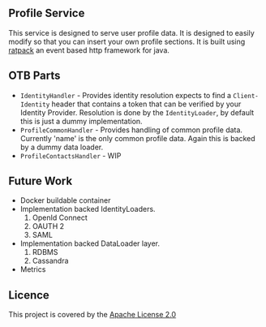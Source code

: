 Profile Service
---------------

This service is designed to serve user profile data. It is designed to easily modify so that you can insert your own
profile sections. It is built using [ratpack](https://ratpack.io) an event based http framework for java.

OTB Parts
---------

* `IdentityHandler` - Provides identity resolution expects to find a `Client-Identity` header that contains a token that
can be verified by your Identity Provider. Resolution is done by the `IdentityLoader`, by default this is just a dummy
implementation.
* `ProfileCommonHandler` - Provides handling of common profile data. Currently 'name' is the only common profile data.
Again this is backed by a dummy data loader.
* `ProfileContactsHandler` - WIP

Future Work
-----------
* Docker buildable container
* Implementation backed IdentityLoaders.
  1. OpenId Connect
  2. OAUTH 2
  3. SAML
* Implementation backed DataLoader layer.
  1. RDBMS
  2. Cassandra
* Metrics

Licence
-------
This project is covered by the [Apache License 2.0](LICENCE)



